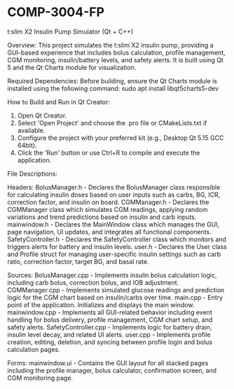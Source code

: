 # COMP-3004-FP

t:slim X2 Insulin Pump Simulator (Qt + C++)

Overview:
This project simulates the t:slim X2 insulin pump, providing a GUI-based experience that includes bolus calculation, profile management, CGM monitoring, insulin/battery levels, and safety alerts. It is built using Qt 5 and the Qt Charts module for visualization.

Required Dependencies:
Before building, ensure the Qt Charts module is installed using the following command:
sudo apt install libqt5charts5-dev

How to Build and Run in Qt Creator:
1. Open Qt Creator.
2. Select 'Open Project' and choose the .pro file or CMakeLists.txt if available.
3. Configure the project with your preferred kit (e.g., Desktop Qt 5.15 GCC 64bit).
4. Click the 'Run' button or use Ctrl+R to compile and execute the application.

File Descriptions:

Headers:
BolusManager.h - Declares the BolusManager class responsible for calculating insulin doses based on user inputs such as carbs, BG, ICR, correction factor, and insulin on board.
CGMManager.h - Declares the CGMManager class which simulates CGM readings, applying random variations and trend predictions based on insulin and carb inputs.
mainwindow.h - Declares the MainWindow class which manages the GUI, page navigation, UI updates, and integrates all functional components.
SafetyController.h - Declares the SafetyController class which monitors and triggers alerts for battery and insulin levels.
user.h - Declares the User class and Profile struct for managing user-specific insulin settings such as carb ratio, correction factor, target BG, and basal rate.

Sources:
BolusManager.cpp - Implements insulin bolus calculation logic, including carb bolus, correction bolus, and IOB adjustment.
CGMManager.cpp - Implements simulated glucose readings and prediction logic for the CGM chart based on insulin/carbs over time.
main.cpp - Entry point of the application. Initializes and displays the main window.
mainwindow.cpp - Implements all GUI-related behavior including event handling for bolus delivery, profile management, CGM chart setup, and safety alerts.
SafetyController.cpp - Implements logic for battery drain, insulin level decay, and related UI alerts.
user.cpp - Implements profile creation, editing, deletion, and syncing between profile login and bolus calculation pages.

Forms:
mainwindow.ui - Contains the GUI layout for all stacked pages including the profile manager, bolus calculator, confirmation screen, and CGM monitoring page.
